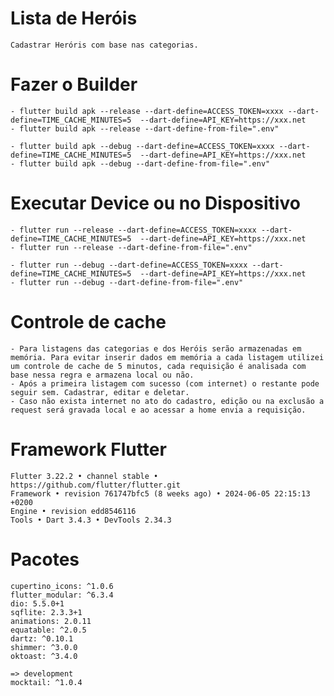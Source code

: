# Lista de Heróis

    Cadastrar Heróris com base nas categorias.

# Fazer o Builder
    - flutter build apk --release --dart-define=ACCESS_TOKEN=xxxx --dart-define=TIME_CACHE_MINUTES=5  --dart-define=API_KEY=https://xxx.net
    - flutter build apk --release --dart-define-from-file=".env"
    
    - flutter build apk --debug --dart-define=ACCESS_TOKEN=xxxx --dart-define=TIME_CACHE_MINUTES=5  --dart-define=API_KEY=https://xxx.net
    - flutter build apk --debug --dart-define-from-file=".env"

# Executar Device ou no Dispositivo
    - flutter run --release --dart-define=ACCESS_TOKEN=xxxx --dart-define=TIME_CACHE_MINUTES=5  --dart-define=API_KEY=https://xxx.net
    - flutter run --release --dart-define-from-file=".env"

    - flutter run --debug --dart-define=ACCESS_TOKEN=xxxx --dart-define=TIME_CACHE_MINUTES=5  --dart-define=API_KEY=https://xxx.net
    - flutter run --debug --dart-define-from-file=".env"

# Controle de cache

    - Para listagens das categorias e dos Heróis serão armazenadas em memória. Para evitar inserir dados em memória a cada listagem utilizei um controle de cache de 5 minutos, cada requisição é analisada com base nessa regra e armazena local ou não.
    - Após a primeira listagem com sucesso (com internet) o restante pode seguir sem. Cadastrar, editar e deletar.
    - Caso não exista internet no ato do cadastro, edição ou na exclusão a request será gravada local e ao acessar a home envia a requisição.

# Framework Flutter

    Flutter 3.22.2 • channel stable • https://github.com/flutter/flutter.git
    Framework • revision 761747bfc5 (8 weeks ago) • 2024-06-05 22:15:13 +0200
    Engine • revision edd8546116
    Tools • Dart 3.4.3 • DevTools 2.34.3

# Pacotes

    cupertino_icons: ^1.0.6
    flutter_modular: ^6.3.4
    dio: 5.5.0+1
    sqflite: 2.3.3+1
    animations: 2.0.11
    equatable: ^2.0.5
    dartz: ^0.10.1
    shimmer: ^3.0.0
    oktoast: ^3.4.0

    => development
    mocktail: ^1.0.4
